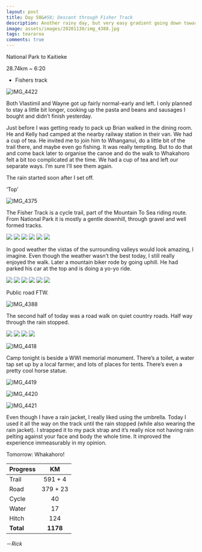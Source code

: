 ```yaml
---
layout: post
title: Day 50&#58; Descent through Fisher Track
description: Another rainy day, but very easy gradient going down towards the Whanganui River
image: assets/images/20201130/img_4388.jpg
tags: teararoa
comments: true
---
```


National Park to Kaitieke

28.74km ~ 6:20

- Fishers track

![IMG_4422](/assets/images/20201130/img_4422.jpg)

Both Vlastimil and Wayne got up fairly normal-early and left. I only planned to stay a little bit longer, cooking up the pasta and beans and sausages I bought and didn’t finish yesterday.

Just before I was getting ready to pack up Brian walked in the dining room. He and Kelly had camped at the nearby railway station in their van. We had a cup of tea. He invited me to join him to Whanganui, do a little bit of the trail there, and maybe even go fishing. It was really tempting. But to do that and come back later to organise the canoe and do the walk to Whakahoro felt a bit too complicated at the time. We had a cup of tea and left our separate ways. I’m sure I’ll see them again. 

The rain started soon after I set off. 

‘Top’

![IMG_4375](/assets/images/20201130/img_4375.jpg)

The Fisher Track is a cycle trail, part of the Mountain To Sea riding route. From National Park it is mostly a gentle downhill, through gravel and well formed tracks.

<div class="gallery" data-columns="2">
  <img src="/assets/images/20201130/img_4377.jpg">
  <img src="/assets/images/20201130/img_4378.jpg">
  <img src="/assets/images/20201130/img_4379.jpg">
  <img src="/assets/images/20201130/img_4381.jpg">
  <img src="/assets/images/20201130/img_4382.jpg">
  <img src="/assets/images/20201130/img_4383.jpg">
</div>

In good weather the vistas of the surrounding valleys would look amazing, I imagine. Even though the weather wasn’t the best today, I still really enjoyed the walk. Later a mountain biker rode by going uphill. He had parked his car at the top and is doing a yo-yo ride. 

<div class="gallery" data-columns="2">
  <img src="/assets/images/20201130/img_4384.jpg">
  <img src="/assets/images/20201130/img_4390.jpg">
  <img src="/assets/images/20201130/img_4395.jpg">
  <img src="/assets/images/20201130/img_4396.jpg">
  <img src="/assets/images/20201130/img_4397.jpg">
  <img src="/assets/images/20201130/img_4399.jpg">
</div>

Public road FTW.

![IMG_4388](/assets/images/20201130/img_4388.jpg)

The second half of today was a road walk on quiet country roads. Half way through the rain stopped. 

<div class="gallery" data-columns="2">
  <img src="/assets/images/20201130/img_4404.jpg">
  <img src="/assets/images/20201130/img_4405.jpg">
  <img src="/assets/images/20201130/img_4408.jpg">
  <img src="/assets/images/20201130/img_4414.jpg">
</div>

![IMG_4418](/assets/images/20201130/img_4418.jpg)

Camp tonight is beside a WWI memorial monument. There’s a toilet, a water tap set up by a local farmer, and lots of places for tents. There’s even a pretty cool horse statue. 

![IMG_4419](/assets/images/20201130/img_4419.jpg)

![IMG_4420](/assets/images/20201130/img_4420.jpg)

![IMG_4421](/assets/images/20201130/img_4421.jpg)

Even though I have a rain jacket, I really liked using the umbrella. Today I used it all the way on the track until the rain stopped (while also wearing the rain jacket). I strapped it to my pack strap and it’s really nice not having rain pelting against your face and body the whole time. It improved the experience immeasurably in my opinion. 

Tomorrow: Whakahoro!

| Progress | KM |
| ---- |:----:|
| Trail | 591 + 4 |
| Road | 379 + 23 |
| Cycle | 40 |
| Water | 17 |
| Hitch | 124 |
| **Total** | **1178** |

－_Rick_
